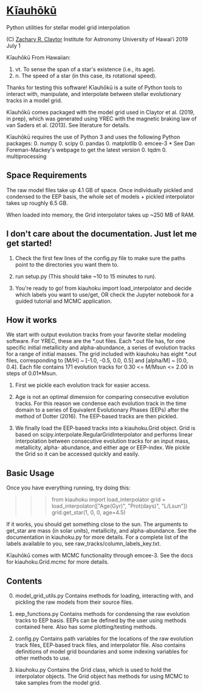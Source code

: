# [Kīauhōkū][kiauhoku github]

Python utilities for stellar model grid interpolation

(C) [Zachary R. Claytor][zclaytor]
Institute for Astronomy
University of Hawaiʻi
2019 July 1

Kīauhōkū
From Hawaiian:
1. vt. To sense the span of a star's existence (i.e., its age).
2. n. The speed of a star (in this case, its rotational speed).


Thanks for testing this software! 
Kīauhōkū is a suite of Python tools to interact with, manipulate, 
and interpolate between stellar evolutionary tracks in a model grid. 

Kīauhōkū comes packaged with the model grid used in Claytor et al. (2019,
in prep), which was generated using YREC with the magnetic braking law
of van Saders et al. (2013). See literature for details.

Kīauhōkū requires the use of Python 3 and uses the following Python packages:
0. numpy
0. scipy
0. pandas
0. matplotlib
0. emcee-3 * See Dan Foreman-Mackey's webpage to get the latest version
0. tqdm
0. multiprocessing


## Space Requirements
The raw model files take up 4.1 GB of space. Once individually pickled and
condensed to the EEP basis, the whole set of models + pickled interpolator
takes up roughly 6.5 GB.

When loaded into memory, the Grid interpolator takes up ~250 MB of RAM.


## I don't care about the documentation. Just let me get started!
1. Check the first few lines of the config.py file to make sure the paths
   point to the directories you want them to.

2. run setup.py (This should take ~10 to 15 minutes to run).

3. You're ready to go! from kiauhoku import load_interpolator and decide
   which labels you want to use/get, OR check the Jupyter notebook for a guided
   tutorial and MCMC application.


## How it works

We start with output evolution tracks from your favorite stellar modeling
software. For YREC, these are the \*.out files. Each \*.out file has, for one
specific initial metallicity and alpha-abundance, a series of evolution tracks 
for a range of initial masses. The grid included with kiauhoku has eight \*.out
files, corresponding to 
[M/H] ~ [-1.0, -0.5, 0.0, 0.5] and
[alpha/M] ~ [0.0, 0.4].
Each file contains 171 evolution tracks for 0.30 <= M/Msun <= 2.00 in steps
of 0.01\*Msun.

1. First we pickle each evolution track for easier access.

2. Age is not an optimal dimension for comparing consecutive evolution tracks.
   For this reason we condense each evolution track in the time domain to a series
   of Equivalent Evolutionary Phases (EEPs) after the method of Dotter (2016). The
   EEP-based tracks are then pickled.

3. We finally load the EEP-based tracks into a kiauhoku.Grid object. Grid is based
   on scipy.interpolate.RegularGridInterpolator and performs linear interpolation
   between consecutive evolution tracks for an input mass, metallicity, alpha-
   abundance, and either age or EEP-index. We pickle the Grid so it can be 
   accessed quickly and easily.


## Basic Usage

Once you have everything running, try doing this:
>>> from kiauhoku import load_interpolator
>>> grid = load_interpolator(["Age(Gyr)", "Prot(days)", "L/Lsun"])
>>> grid.get_star(1, 0, 0, age=4.5)

If it works, you should get something close to the sun. The arguments to 
get_star are mass (in solar units), metallicity, and alpha-abundance. 
See the documentation in kiauhoku.py for more details. For a complete list
of the labels available to you, see raw_tracks/column_labels_key.txt.

Kīauhōkū comes with MCMC functionality through emcee-3. See the docs for
kiauhoku.Grid.mcmc for more details.


## Contents

0. model_grid_utils.py
   Contains methods for loading, interacting with, and pickling the raw models
   from their source files.

0. eep_functions.py
   Contains methods for condensing the raw evolution tracks to EEP basis. EEPs
   can be defined by the user using methods contained here. Also has some
   plotting/testing methods.

0. config.py
   Contains path variables for the locations of the raw evolution track files,
   EEP-based track files, and interpolator file.
   Also contains definitions of model grid boundaries and some indexing variables
   for other methods to use.

0. kiauhoku.py
   Contains the Grid class, which is used to hold the interpolator objects. The
   Grid object has methods for using MCMC to take samples from the model grid.
   
   
[kiauhoku github]: https://github.com/zclaytor/kiauhoku
[zclaytor]: https://zclaytor.github.io